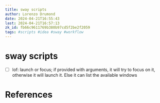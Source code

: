 ```yaml
---
title: sway scripts
author: Lorenzo Drumond
date: 2024-04-21T16:55:43
last: 2024-04-21T16:57:13
zk_id: fb66c9611769b380b97cd5f2be2f2059
tags: #scripts #idea #sway #workflow
---
```



# sway scripts
- [ ] lof: launch or focus; if provided with arguments, it will try to focus on it, otherwise it will launch it. Else it can list the available windows

# References
